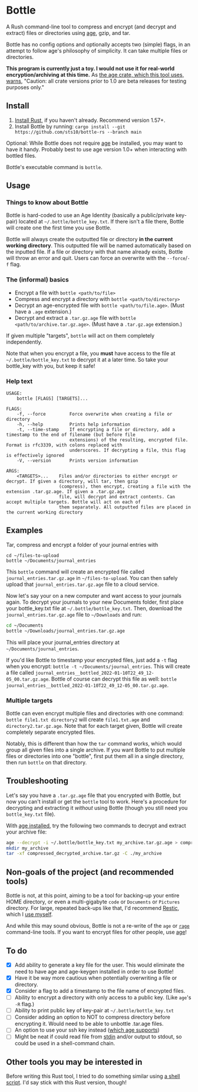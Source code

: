 # Bottle

A Rush command-line tool to compress and encrypt (and decrypt and extract) files or directories using [age](https://github.com/FiloSottile/age), gzip, and tar. 

Bottle has no config options and optionally accepts two (simple) flags, in an attempt to follow age's philosophy of simplicity. It can take multiple files or directories.

**This program is currently just a toy. I would not use it for real-world encryption/archiving at this time.** As [the age crate, which this tool uses, warns](https://docs.rs/age/0.7.1/age/index.html), "Caution: all crate versions prior to 1.0 are beta releases for testing purposes only."

## Install

1. [Install Rust](https://www.rust-lang.org/tools/install), if you haven't already. Recommend version 1.57+.
2. Install Bottle by running: `cargo install --git https://github.com/sts10/bottle-rs --branch main`

Optional: While Bottle does not require [age](https://github.com/FiloSottile/age#installation) be installed, you may want to have it handy. Probably best to use age version 1.0+ when interacting with bottled files. 

Bottle's executable command is `bottle`.

## Usage 

### Things to know about Bottle

Bottle is hard-coded to use an Age Identity (basically a public/private key-pair) located at `~/.bottle/bottle_key.txt`. If there isn't a file there, Bottle will create one the first time you use Bottle.

Bottle will always create the outputted file or directory **in the current working directory**. This outputted file will be named automatically based on the inputted file. If a file or directory with that name already exists, Bottle will throw an error and quit. Users can force an overwrite with the `--force`/`-f` flag.

### The (informal) basics

- Encrypt a file with `bottle <path/to/file>`
- Compress and encrypt a directory with `bottle <path/to/directory>`
- Decrypt an age-encrypted file with `bottle <path/to/file.age>`. (Must have a `.age` extension.)
- Decrypt and extract a `.tar.gz.age` file with `bottle <path/to/archive.tar.gz.age>`. (Must have a `.tar.gz.age` extension.)

If given multiple "targets", `bottle` will act on them completely independently.
    
Note that when you encrypt a file, you **must** have access to the file at `~/.bottle/bottle_key.txt` to decrypt it at a later time. So take your bottle_key with you, but keep it safe!

### Help text

```
USAGE:
    bottle [FLAGS] [TARGETS]...

FLAGS:
    -f, --force         Force overwrite when creating a file or directory
    -h, --help          Prints help information
    -t, --time-stamp    If encrypting a file or directory, add a timestamp to the end of filename (but before file
                        extensions) of the resulting, encrypted file. Format is rfc3339, with colons replaced with
                        underscores. If decrypting a file, this flag is effectively ignored
    -V, --version       Prints version information

ARGS:
    <TARGETS>...    Files and/or directories to either encrypt or decrypt. If given a directory, will tar, then gzip
                    (compress), then encrypt, creating a file with the extension .tar.gz.age. If given a .tar.gz.age
                    file, will decrypt and extract contents. Can accept multiple targets. Bottle will act on each of
                    them separately. All outputted files are placed in the current working directory
```

## Examples

Tar, compress and encrypt a folder of your journal entries with 

```
cd ~/files-to-upload
bottle ~/Documents/journal_entries
```

This `bottle` command will create an encrypted file called `journal_entries.tar.gz.age` in `~/files-to-upload`. You can then safely upload that `journal_entries.tar.gz.age` file to a cloud service. 

Now let's say your on a new computer and want access to your journals again. To decrypt your journals to your new Documents folder, first place your bottle_key.txt file at `~/.bottle/bottle_key.txt`. Then, download the `journal_entries.tar.gz.age` file to `~/Downloads` and run:

```bash
cd ~/Documents
bottle ~/Downloads/journal_entries.tar.gz.age
```

This will place your journal_entries directory at `~/Documents/journal_entries`.

If you'd like Bottle to timestamp your encrypted files, just add a `-t` flag when you encrypt: `bottle -t ~/Documents/journal_entries`. This will create a file called `journal_entries__bottled_2022-01-10T22_49_12-05_00.tar.gz.age`. Bottle of course can decrypt this file as well: `bottle journal_entries__bottled_2022-01-10T22_49_12-05_00.tar.gz.age`.

### Multiple targets

Bottle can even encrypt multiple files and directories with one command: `bottle file1.txt directory2` will create `file1.txt.age` and `directory2.tar.gz.age`. Note that for each target given, Bottle will create completely separate encrypted files. 

Notably, this is different than how the `tar` command works, which would group all given files into a single archive. If you want Bottle to put multiple files or directories into one "bottle", first put them all in a single directory, then run `bottle` on that directory.

## Troubleshooting

Let's say you have a `.tar.gz.age` file that you encrypted with Bottle, but now you can't install or get the `bottle` tool to work. Here's a procedure for decrypting and extracting it _without_ using Bottle (though you still need you `bottle_key.txt` file).

With [age installed](https://github.com/FiloSottile/age#installation), try the following two commands to decrypt and extract your archive file:

```bash
age --decrypt -i ~/.bottle/bottle_key.txt my_archive.tar.gz.age > compressed_decrypted_archive.tar.gz
mkdir my_archive
tar -xf compressed_decrypted_archive.tar.gz -C ./my_archive
```

## Non-goals of the project (and recommended tools)

Bottle is not, at this point, aiming to be a tool for backing-up your entire HOME directory, or even a multi-gigabyte `code` or `Documents` or `Pictures` directory. For large, repeated back-ups like that, I'd recommend [Restic](https://restic.net/), which I [use myself](https://sts10.github.io/2021/10/26/restic-rsync-backup-ideas.html).

And while this may sound obvious, Bottle is not a re-write of the `age` or [`rage`](https://github.com/str4d/rage) command-line tools. If you want to encrypt files for other people, use [age](https://github.com/FiloSottile/age)!

## To do

- [X] Add ability to generate a key file for the user. This would eliminate the need to have age and age-keygen installed in order to use Bottle!
- [X] Have it be way more cautious when potentially overwriting a file or directory.
- [X] Consider a flag to add a timestamp to the file name of encrypted files.
- [ ] Ability to encrypt a directory with only access to a public key. (Like `age`'s `-R` flag.)
- [ ] Ability to print public key of key-pair at `~/.bottle/bottle_key.txt`
- [ ] Consider adding an option to NOT to compress directory before encrypting it. Would need to be able to unbottle .tar.age files.
- [ ] An option to use your ssh key instead ([which age supports](https://github.com/FiloSottile/age#ssh-keys))
- [ ] Might be neat if could read file from [stdin](https://doc.rust-lang.org/std/io/struct.Stdin.html) and/or output to stdout, so could be used in a shell-command chain.

## Other tools you may be interested in 

Before writing this Rust tool, I tried to do something similar using [a shell script](https://github.com/sts10/bottle). I'd say stick with this Rust version, though!
